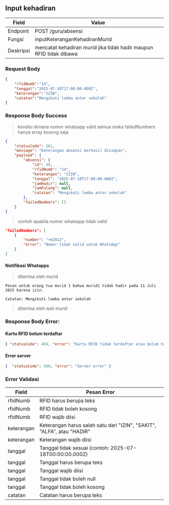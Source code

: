 ## Input kehadiran
| Field     | Value                                                                 |
| --------- | --------------------------------------------------------------------- |
| Endpoint  | POST /guru/absensi                                                    |
| Fungsi    | inputKeteranganKehadiranMurid                                         |
| Deskripsi | mencatat kehadiran murid jika tidak hadir maupun RFID tidak dibawa 	  |          


### Request Body
```json
{
	"rfidNumb":"14",
	"tanggal":"2025-07-10T17:00:00.000Z",
	"keterangan":"IZIN",
	"catatan":"Mengikuti lomba antar sekolah"
}
```

### Response Body Success
>kondisi dimana nomor whatsapp valid semua maka failedNumbers hanya array kosong saja
```json
{
	"statusCode": 201,
	"message": "Keterangan absensi berhasil disimpan",
	"payload": {
		"absensi": {
			"id": 49,
			"rfidNumb": "14",
			"keterangan": "IZIN",
			"tanggal": "2025-07-10T17:00:00.000Z",
			"jamHadir": null,
			"jamPulang": null,
			"catatan": "Mengikuti lomba antar sekolah"
		},
		"failedNumbers": []
	}
}
```
>contoh apabila nomor whatsapp tidak valid 
```json
"failedNumbers": [
	{
		"number": "+62812",
		"error": "Nomor tidak valid untuk WhatsApp"
	}
]
```


#### Notifikasi Whatapps
>diterima oleh murid


	Pesan untuk orang tua murid 1 bahwa murid1 tidak hadir pada 11 Juli 2025 karena izin.

	Catatan: Mengikuti lomba antar sekolah


>diterima oleh wali murid
### Response Body Error:

#### Kartu RFID belum terdaftar

```json
{ "statusCode": 404, "error": "Kartu RFID tidak terdaftar atau belum terhubung ke murid" }
```

#### Error server

```json
{  "statusCode": 500, "error": "Server error" }
```

### Error Validasi

| Field      | Pesan Error                                                            |
| ---------- | ---------------------------------------------------------------------- |
| rfidNumb   | RFID harus berupa teks                                                 |
| rfidNumb   | RFID tidak boleh kosong                                                |
| rfidNumb   | RFID wajib diisi                                                       |
| keterangan | Keterangan harus salah satu dari "IZIN", "SAKIT", "ALFA", atau "HADIR" |
| keterangan | Keterangan wajib diisi                                                 |
| tanggal    | Tanggal tidak sesuai (contoh: 2025-07-18T00:00:00.000Z)                |
| tanggal    | Tanggal harus berupa teks                                              |
| tanggal    | Tanggal wajib diisi                                                    |
| tanggal    | Tanggal tidak boleh null                                               |
| tanggal    | Tanggal tidak boleh kosong                                             |
| catatan    | Catatan harus berupa teks                                              |